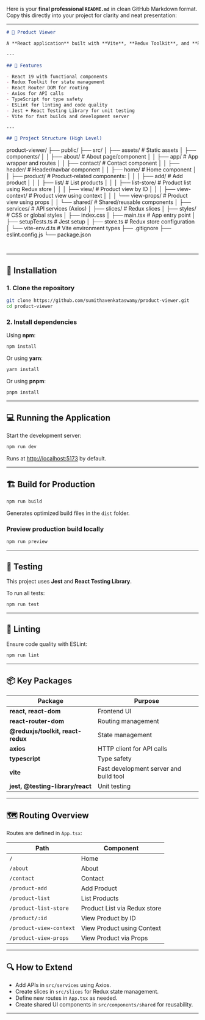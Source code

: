Here is your **final professional `README.md`** in clean GitHub Markdown format. Copy this directly into your project for clarity and neat presentation:

---

```markdown
# 🛒 Product Viewer

A **React application** built with **Vite**, **Redux Toolkit**, and **React Router DOM**, designed for fast product viewing and management with clean architecture and testing setup.

---

## 🚀 Features

- React 19 with functional components
- Redux Toolkit for state management
- React Router DOM for routing
- Axios for API calls
- TypeScript for type safety
- ESLint for linting and code quality
- Jest + React Testing Library for unit testing
- Vite for fast builds and development server

---

## 📁 Project Structure (High Level)

```
product-viewer/
├── public/
├── src/
│   ├── assets/             # Static assets
│   ├── components/
│   │   ├── about/          # About page/component
│   │   ├── app/            # App wrapper and routes
│   │   ├── contact/        # Contact component
│   │   ├── header/         # Header/navbar component
│   │   ├── home/           # Home component
│   │   ├── product/        # Product-related components:
│   │   │   ├── add/            # Add product
│   │   │   ├── list/           # List products
│   │   │   ├── list-store/     # Product list using Redux store
│   │   │   ├── view/           # Product view by ID
│   │   │   ├── view-context/   # Product view using context
│   │   │   └── view-props/     # Product view using props
│   │   └── shared/         # Shared/reusable components
│   ├── services/           # API services (Axios)
│   ├── slices/             # Redux slices
│   ├── styles/             # CSS or global styles
│   ├── index.css
│   ├── main.tsx            # App entry point
│   ├── setupTests.ts       # Jest setup
│   ├── store.ts            # Redux store configuration
│   └── vite-env.d.ts       # Vite environment types
├── .gitignore
├── eslint.config.js
└── package.json
```


````

---

## 🔧 Installation

### 1. Clone the repository

```bash
git clone https://github.com/sumithavenkataswamy/product-viewer.git
cd product-viewer
````

### 2. Install dependencies

Using **npm**:

```bash
npm install
```

Or using **yarn**:

```bash
yarn install
```

Or using **pnpm**:

```bash
pnpm install
```

---

## 💻 Running the Application

Start the development server:

```bash
npm run dev
```

Runs at [http://localhost:5173](http://localhost:5173) by default.

---

## 🏗️ Build for Production

```bash
npm run build
```

Generates optimized build files in the `dist` folder.

### Preview production build locally

```bash
npm run preview
```

---

## 🧪 Testing

This project uses **Jest** and **React Testing Library**.

To run all tests:

```bash
npm run test
```

---

## 📝 Linting

Ensure code quality with ESLint:

```bash
npm run lint
```

---

## 📦 Key Packages

| Package                           | Purpose                                |
| --------------------------------- | -------------------------------------- |
| **react, react-dom**              | Frontend UI                            |
| **react-router-dom**              | Routing management                     |
| **@reduxjs/toolkit, react-redux** | State management                       |
| **axios**                         | HTTP client for API calls              |
| **typescript**                    | Type safety                            |
| **vite**                          | Fast development server and build tool |
| **jest, @testing-library/react**  | Unit testing                           |

---

## 🗺️ Routing Overview

Routes are defined in `App.tsx`:

| Path                    | Component                    |
| ----------------------- | ---------------------------- |
| `/`                     | Home                         |
| `/about`                | About                        |
| `/contact`              | Contact                      |
| `/product-add`          | Add Product                  |
| `/product-list`         | List Products                |
| `/product-list-store`   | Product List via Redux store |
| `/product/:id`          | View Product by ID           |
| `/product-view-context` | View Product using Context   |
| `/product-view-props`   | View Product via Props       |

---

## 🔍 How to Extend

* Add APIs in `src/services` using Axios.
* Create slices in `src/slices` for Redux state management.
* Define new routes in `App.tsx` as needed.
* Create shared UI components in `src/components/shared` for reusability.

---
